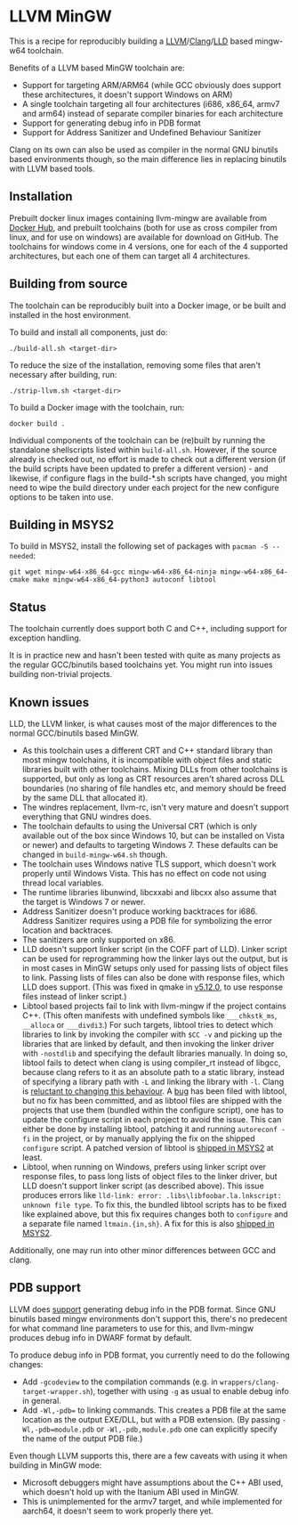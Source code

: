 LLVM MinGW
==========

This is a recipe for reproducibly building a
[LLVM](https://llvm.org)/[Clang](https://clang.llvm.org/)/[LLD](https://lld.llvm.org/)
based mingw-w64 toolchain.

Benefits of a LLVM based MinGW toolchain are:
- Support for targeting ARM/ARM64 (while GCC obviously does support
  these architectures, it doesn't support Windows on ARM)
- A single toolchain targeting all four architectures (i686, x86_64,
  armv7 and arm64) instead of separate compiler binaries for each
  architecture
- Support for generating debug info in PDB format
- Support for Address Sanitizer and Undefined Behaviour Sanitizer

Clang on its own can also be used as compiler in the normal GNU binutils
based environments though, so the main difference lies in replacing
binutils with LLVM based tools.

Installation
------------

Prebuilt docker linux images containing llvm-mingw are available from
[Docker Hub](https://hub.docker.com/r/mstorsjo/llvm-mingw/), and
prebuilt toolchains (both for use as cross compiler from linux, and
for use on windows) are available for download on GitHub. The toolchains
for windows come in 4 versions, one for each of the 4 supported
architectures, but each one of them can target all 4 architectures.

Building from source
--------------------

The toolchain can be reproducibly built into a Docker image, or be
built and installed in the host environment.

To build and install all components, just do:

    ./build-all.sh <target-dir>

To reduce the size of the installation, removing some files that
aren't necessary after building, run:

    ./strip-llvm.sh <target-dir>

To build a Docker image with the toolchain, run:

    docker build .

Individual components of the toolchain can be (re)built by running
the standalone shellscripts listed within `build-all.sh`. However, if
the source already is checked out, no effort is made to check out a
different version (if the build scripts have been updated to prefer
a different version) - and likewise, if configure flags in the build-\*.sh
scripts have changed, you might need to wipe the build directory under
each project for the new configure options to be taken into use.


Building in MSYS2
-----------------

To build in MSYS2, install the following set of packages with `pacman -S --needed`:

    git wget mingw-w64-x86_64-gcc mingw-w64-x86_64-ninja mingw-w64-x86_64-cmake make mingw-w64-x86_64-python3 autoconf libtool


Status
------

The toolchain currently does support both C and C++, including support
for exception handling.

It is in practice new and hasn't been tested with quite as many projects
as the regular GCC/binutils based toolchains yet. You might run into issues
building non-trivial projects.


Known issues
------------

LLD, the LLVM linker, is what causes most of the major differences to the
normal GCC/binutils based MinGW.

- As this toolchain uses a different CRT and C++ standard library than
  most mingw toolchains, it is incompatible with object files and
  static libraries built with other toolchains. Mixing DLLs from other
  toolchains is supported, but only as long as CRT resources aren't
  shared across DLL boundaries (no sharing of file handles etc, and memory
  should be freed by the same DLL that allocated it).
- The windres replacement, llvm-rc, isn't very mature and doesn't support
  everything that GNU windres does.
- The toolchain defaults to using the Universal CRT (which is only available
  out of the box since Windows 10, but can be installed on Vista or newer)
  and defaults to targeting Windows 7. These defaults can be changed in
  `build-mingw-w64.sh` though.
- The toolchain uses Windows native TLS support, which doesn't work properly
  until Windows Vista. This has no effect on code not using thread local
  variables.
- The runtime libraries libunwind, libcxxabi and libcxx also assume that the
  target is Windows 7 or newer.
- Address Sanitizer doesn't produce working backtraces for i686. Address
  Sanitizer requires using a PDB file for symbolizing the error location and
  backtraces.
- The sanitizers are only supported on x86.
- LLD doesn't support linker script (in the COFF part of LLD). Linker script can be used for
  reprogramming how the linker lays out the output, but is in most cases
  in MinGW setups only used for passing lists of object files to link.
  Passing lists of files can also be done with response files, which LLD does support.
  (This was fixed in qmake in [v5.12.0](https://code.qt.io/cgit/qt/qtbase.git/commit/?id=d92c25b1b4ac0423a824715a08b2db2def4b6e25), to use response
  files instead of linker script.)
- Libtool based projects fail to link with llvm-mingw if the project contains
  C++. (This often manifests with undefined symbols like `___chkstk_ms`,
  `__alloca` or `___divdi3`.)
  For such targets, libtool tries to detect which libraries to link
  by invoking the compiler with `$CC -v` and picking up the libraries that
  are linked by default, and then invoking the linker driver with `-nostdlib`
  and specifying the default libraries manually. In doing so, libtool fails
  to detect when clang is using compiler_rt instead of libgcc, because
  clang refers to it as an absolute path to a static library, instead of
  specifying a library path with `-L` and linking the library with `-l`.
  Clang is [reluctant to changing this behaviour](https://reviews.llvm.org/D51440).
  A [bug](https://debbugs.gnu.org/cgi/bugreport.cgi?bug=27866) has been filed
  with libtool, but no fix has been committed, and as libtool files are
  shipped with the projects that use them (bundled within the configure
  script), one has to update the configure script in each project to avoid
  the issue. This can either be done by installing libtool, patching it
  and running `autoreconf -fi` in the project, or by manually applying the
  fix on the shipped `configure` script. A patched version of libtool is
  [shipped in MSYS2](https://github.com/msys2/MINGW-packages/blob/95b093e888/mingw-w64-libtool/0011-Pick-up-clang_rt-static-archives-compiler-internal-l.patch)
  at least.
- Libtool, when running on Windows, prefers using linker script over
  response files, to pass long lists of object files to the linker driver,
  but LLD doesn't support linker script (as described above). This issue
  produces errors like `lld-link: error: .libs\libfoobar.la.lnkscript: unknown file type`.
  To fix this, the bundled libtool scripts has to be fixed like explained
  above, but this fix requires changes both to `configure` and a separate
  file named `ltmain.{in,sh}`. A fix for this is also
  [shipped in MSYS2](https://github.com/msys2/MINGW-packages/blob/95b093e888/mingw-w64-libtool/0012-Prefer-response-files-over-linker-scripts-for-mingw-.patch).

Additionally, one may run into other minor differences between GCC and clang.

PDB support
-----------

LLVM does [support](http://blog.llvm.org/2017/08/llvm-on-windows-now-supports-pdb-debug.html)
generating debug info in the PDB format. Since GNU binutils based mingw
environments don't support this, there's no predecent for what command
line parameters to use for this, and llvm-mingw produces debug info in
DWARF format by default.

To produce debug info in PDB format, you currently need to do the following
changes:

- Add `-gcodeview` to the compilation commands (e.g. in
  `wrappers/clang-target-wrapper.sh`), together with using `-g` as usual to
  enable debug info in general.
- Add `-Wl,-pdb=` to linking commands. This creates a PDB file at the same
  location as the output EXE/DLL, but with a PDB extension. (By passing
  `-Wl,-pdb=module.pdb` or `-Wl,-pdb,module.pdb` one can explicitly specify
  the name of the output PDB file.)

Even though LLVM supports this, there are a few caveats with using it when
building in MinGW mode:

- Microsoft debuggers might have assumptions about the C++ ABI used, which
  doesn't hold up with the Itanium ABI used in MinGW.
- This is unimplemented for the armv7 target, and while implemented for aarch64,
  it doesn't seem to work properly there yet.
